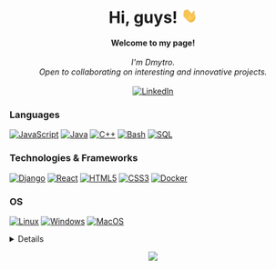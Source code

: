 <h1 align="center">Hi, guys! <img src="https://github.com/Sainozhenko/sainozhenko/blob/main/238178097-766d336d-b87d-44ba-807c-c51de2bc6b4d.gif" width="28px" alt="👋"></h1>

<p align="center">
    <b>Welcome to my page!</b><br><br>
    <i>
        I'm Dmytro.<br>
        Open to collaborating on interesting and innovative projects.<br>
    </i><br>
    <a href="https://www.linkedin.com/in/sainozhenko">
        <img src="https://img.shields.io/badge/LinkedIn-blue?style=flat-square&logo=linkedin" alt="LinkedIn">
    </a>
</p>

### Languages
[![JavaScript](https://img.shields.io/badge/javascript-black?style=for-the-badge&logo=javascript)](https://github.com/sainozhenko)
[![Java](https://img.shields.io/badge/java-black?style=for-the-badge&logo=openjdk)](https://github.com/sainozhenko)
[![C++](https://img.shields.io/badge/c++-black?style=for-the-badge&logo=cplusplus)](https://github.com/sainozhenko)
[![Bash](https://img.shields.io/badge/bash-black?style=for-the-badge&logo=gnu-bash&logoColor=white)](https://github.com/sainozhenko)
[![SQL](https://img.shields.io/badge/sql-black?style=for-the-badge&logo=mysql)](https://github.com/sainozhenko)



### Technologies & Frameworks
[![Django](https://img.shields.io/badge/django-black?style=for-the-badge&logo=django)](https://github.com/sainozhenko)
[![React](https://img.shields.io/badge/react-black?style=for-the-badge&logo=react)](https://github.com/sainozhenko)
[![HTML5](https://img.shields.io/badge/html5-black?style=for-the-badge&logo=html5)](https://hub.docker.com/u/sainozhenko)
[![CSS3](https://img.shields.io/badge/css3-black?style=for-the-badge&logo=css3)](https://hub.docker.com/u/sainozhenko)
[![Docker](https://img.shields.io/badge/docker-black?style=for-the-badge&logo=docker)](https://hub.docker.com/u/sainozhenko)

### OS
[![Linux](https://img.shields.io/badge/linux-black?style=for-the-badge&logo=Linux)](https://github.com/sainozhenko)
[![Windows](https://img.shields.io/badge/Windows-black?style=for-the-badge&logo=Windows)](https://github.com/sainozhenko)
[![MacOS](https://img.shields.io/badge/MacOS-black?style=for-the-badge&logo=MacOs)](https://github.com/sainozhenko)

<details>
<p align="center">
  <a href="https://github.com/sainozhenko">
    <img src="https://github-profile-summary-cards.vercel.app/api/cards/profile-details?username=sainozhenko&theme=transparent" />
  </a>
  <a href="https://github.com/sainozhenko">
    <img src="https://github-readme-streak-stats.herokuapp.com/?user=sainozhenko&hide_border=true&card_width=338&theme=transparent" />
  </a>
  <a href="https://github.com/sainozhenko">
    <img src="http://github-profile-summary-cards.vercel.app/api/cards/stats?username=sainozhenko&theme=transparent" />
  </a>
  <a href="https://github.com/sainozhenko">
    <img src="https://github-readme-stats.vercel.app/api/top-langs/?username=sainozhenko&langs_count=10&exclude_repo=&hide=jupyter%20notebook,vim%20script,cmake,makefile,batchfile,emacs%20lisp,css,html&layout=default&card_width=699&hide_border=true&theme=transparent" />
  </a>
</p>
</details>

<p align="center">
  <a href="https://github.com/sainozhenko">
    <img src="https://komarev.com/ghpvc/?username=wervlad&color=blue&style=flat)" />
  </a>
</p>
<!--

- 🔭 I’m currently working on ...
- 🌱 I’m currently learning ...
- 👯 I’m looking to collaborate on ...
- 🤔 I’m looking for help with ...
- 💬 Ask me about ...
- 📫 How to reach me: ...
- 😄 Pronouns: ...
- ⚡ Fun fact: ...
-->
